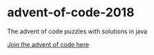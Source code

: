 # advent-of-code-2018

The advent of code puzzles with solutions in java

[Join the advent of code here](https://adventofcode.com/2018) 
